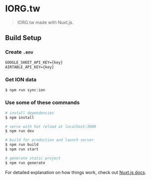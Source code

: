 # IORG.tw

> IORG.tw made with Nuxt.js.

## Build Setup

### Create `.env`

```txt
GOOGLE_SHEET_API_KEY={key}
AIRTABLE_API_KEY={key}
```

### Get ION data

```bash
$ npm run sync:ion
```

### Use some of these commands

```bash
# install dependencies
$ npm install

# serve with hot reload at localhost:3000
$ npm run dev

# build for production and launch server
$ npm run build
$ npm run start

# generate static project
$ npm run generate
```

For detailed explanation on how things work, check out [Nuxt.js docs](https://nuxtjs.org).
